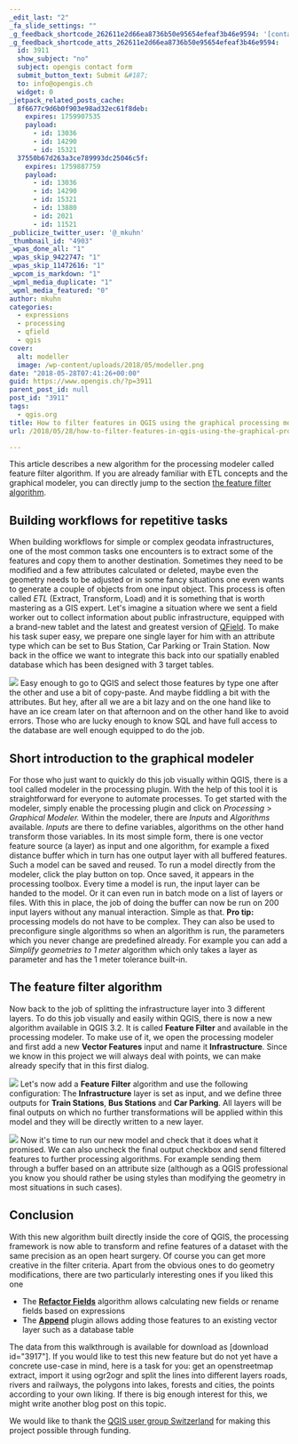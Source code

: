 ```yaml
---
_edit_last: "2"
_fa_slide_settings: ""
_g_feedback_shortcode_262611e2d66ea8736b50e95654efeaf3b46e9594: '[contact-field label="Name" type="name" required="true" /] [contact-field label="Email" type="email" required="true" /] [contact-field label="Website" type="url" /] [contact-field label="Comment" type="textarea" required="true" /]'
_g_feedback_shortcode_atts_262611e2d66ea8736b50e95654efeaf3b46e9594:
  id: 3911
  show_subject: "no"
  subject: opengis contact form
  submit_button_text: Submit &#187;
  to: info@opengis.ch
  widget: 0
_jetpack_related_posts_cache:
  8f6677c9d6b0f903e98ad32ec61f8deb:
    expires: 1759907535
    payload:
      - id: 13036
      - id: 14290
      - id: 15321
  37550b67d263a3ce789993dc25046c5f:
    expires: 1759887759
    payload:
      - id: 13036
      - id: 14290
      - id: 15321
      - id: 13880
      - id: 2021
      - id: 11521
_publicize_twitter_user: '@_mkuhn'
_thumbnail_id: "4903"
_wpas_done_all: "1"
_wpas_skip_9422747: "1"
_wpas_skip_11472616: "1"
_wpcom_is_markdown: "1"
_wpml_media_duplicate: "1"
_wpml_media_featured: "0"
author: mkuhn
categories:
  - expressions
  - processing
  - qfield
  - qgis
cover:
  alt: modeller
  image: /wp-content/uploads/2018/05/modeller.png
date: "2018-05-28T07:41:26+00:00"
guid: https://www.opengis.ch/?p=3911
parent_post_id: null
post_id: "3911"
tags:
  - qgis.org
title: How to filter features in QGIS using the graphical processing modeler
url: /2018/05/28/how-to-filter-features-in-qgis-using-the-graphical-processing-modeler/

---
```

This article describes a new algorithm for the processing modeler called feature filter algorithm. If you are already familiar with ETL concepts and the graphical modeler, you can directly jump to the section [the feature filter algorithm](#feature-filter-algorithm).

## Building workflows for repetitive tasks

When building workflows for simple or complex geodata infrastructures, one of the most common tasks one encounters is to extract some of the features and copy them to another destination. Sometimes they need to be modified and a few attributes calculated or deleted, maybe even the geometry needs to be adjusted or in some fancy situations one even wants to generate a couple of objects from one input object. This process is often called _ETL_ (Extract, Transform, Load) and it is something that is worth mastering as a GIS expert.
Let's imagine a situation where we sent a field worker out to collect information about public infrastructure, equipped with a brand-new tablet and the latest and greatest version of [QField](https://www.qfield.org/). To make his task super easy, we prepare one single layer for him with an attribute type which can be set to Bus Station, Car Parking or Train Station. Now back in the office we want to integrate this back into our spatially enabled database which has been designed with 3 target tables.

[![](/wp-content/uploads/2018/05/Untitled-Diagram.png)](/wp-content/uploads/2018/05/Untitled-Diagram.png)
Easy enough to go to QGIS and select those features by type one after the other and use a bit of copy-paste. And maybe fiddling a bit with the attributes. But hey, after all we are a bit lazy and on the one hand like to have an ice cream later on that afternoon and on the other hand like to avoid errors. Those who are lucky enough to know SQL and have full access to the database are well enough equipped to do the job.

## Short introduction to the graphical modeler

For those who just want to quickly do this job visually within QGIS, there is a tool called modeler in the processing plugin. With the help of this tool it is straightforward for everyone to automate processes. To get started with the modeler, simply enable the processing plugin and click on _Processing_ \> _Graphical Modeler._
Within the modeler, there are _Inputs_ and _Algorithms_ available. _Inputs_ are there to define variables, algorithms on the other hand transform those variables. In its most simple form, there is one vector feature source (a layer) as input and one algorithm, for example a fixed distance buffer which in turn has one output layer with all buffered features. Such a model can be saved and reused. To run a model directly from the modeler, click the play button on top. Once saved, it appears in the processing toolbox. Every time a model is run, the input layer can be handed to the model. Or it can even run in batch mode on a list of layers or files.
With this in place, the job of doing the buffer can now be run on 200 input layers without any manual interaction. Simple as that.
**Pro tip:** processing models do not have to be complex. They can also be used to preconfigure single algorithms so when an algorithm is run, the parameters which you never change are predefined already. For example you can add a _Simplify geometries to 1 meter_ algorithm which only takes a layer as parameter and has the 1 meter tolerance built-in.

## The feature filter algorithm

Now back to the job of splitting the infrastructure layer into 3 different layers. To do this job visually and easily within QGIS, there is now a new algorithm available in QGIS 3.2. It is called **Feature Filter** and available in the processing modeler.
To make use of it, we open the processing modeler and first add a new **Vector Features** input and name it **Infrastructure**. Since we know in this project we will always deal with points, we can make already specify that in this first dialog.

[![](/wp-content/uploads/2018/05/Screenshot-from-2018-05-24-15-25-15.png)](/wp-content/uploads/2018/05/Screenshot-from-2018-05-24-15-25-15.png)
Let's now add a **Feature Filter** algorithm and use the following configuration:
The **Infrastructure** layer is set as input, and we define three outputs for **Train Stations**, **Bus Stations** and **Car Parking**. All layers will be final outputs on which no further transformations will be applied within this model and they will be directly written to a new layer.

[![](/wp-content/uploads/2018/05/Screenshot-from-2018-05-24-15-30-18.png)](/wp-content/uploads/2018/05/Screenshot-from-2018-05-24-15-30-18.png)
Now it's time to run our new model and check that it does what it promised.
We can also uncheck the final output checkbox and send filtered features to further processing algorithms. For example sending them through a buffer based on an attribute size (although as a QGIS professional you know you should rather be using styles than modifying the geometry in most situations in such cases).

## Conclusion

With this new algorithm built directly inside the core of QGIS, the processing framework is now able to transform and refine features of a dataset with the same precision as an open heart surgery.
Of course you can get more creative in the filter criteria.
Apart from the obvious ones to do geometry modifications, there are two particularly interesting ones if you liked this one

- The [**Refactor Fields**](https://docs.qgis.org/testing/en/docs/user_manual/processing_algs/qgis/vectortable.html#refactor-fields) algorithm allows calculating new fields or rename fields based on expressions
- The [**Append**](https://plugins.qgis.org/plugins/AppendFeaturesToLayer/) plugin allows adding those features to an existing vector layer such as a database table

The data from this walkthrough is available for download as \[download id="3917"\].
If you would like to test this new feature but do not yet have a concrete use-case in mind, here is a task for you: get an openstreetmap extract, import it using ogr2ogr and split the lines into different layers roads, rivers and railways, the polygons into lakes, forests and cities, the points according to your own liking.
If there is big enough interest for this, we might write another blog post on this topic.

We would like to thank the [QGIS user group Switzerland](https://www.qgis.ch) for making this project possible through funding.
